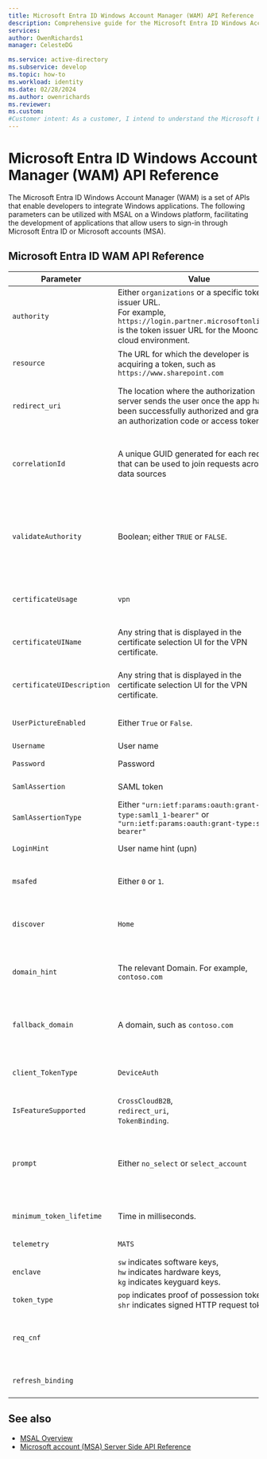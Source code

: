 ```yaml
---
title: Microsoft Entra ID Windows Account Manager (WAM) API Reference
description: Comprehensive guide for the Microsoft Entra ID Windows Account Manager (WAM) API, detailing its usage, parameters, and integration in Windows applications.
services: 
author: OwenRichards1
manager: CelesteDG

ms.service: active-directory
ms.subservice: develop 
ms.topic: how-to
ms.workload: identity
ms.date: 02/28/2024
ms.author: owenrichards
ms.reviewer: 
ms.custom: 
#Customer intent: As a customer, I intend to understand the Microsoft Entra ID Windows Account Manager (WAM) API, its parameters, and how to use them in the development of Windows applications that integrate with Microsoft Entra ID or Microsoft accounts.
---
```


# Microsoft Entra ID Windows Account Manager (WAM) API Reference

The Microsoft Entra ID Windows Account Manager (WAM) is a set of APIs that enable developers to integrate Windows applications. The following parameters can be utilized with MSAL on a Windows platform, facilitating the development of applications that allow users to sign-in through Microsoft Entra ID or Microsoft accounts (MSA).

## Microsoft Entra ID WAM API Reference

| Parameter | Value | Notes |
| --------- | ----- | ----- |
| `authority` | Either `organizations` or a specific token issuer URL. <br/> For example, `https://login.partner.microsoftonline.cn` is the token issuer URL for the Mooncake cloud environment. | The `authority` parameter specifies the identity provider and the cloud environment for your API. |
| `resource` | The URL for which the developer is acquiring a token, such as `https://www.sharepoint.com` | The `resource` parameter specifies the target URL for which the authentication token is being obtained. |
| `redirect_uri` | The location where the authorization server sends the user once the app has been successfully authorized and granted an authorization code or access token. | **Note**: This parameter is not supported for Universal Windows Platform (UWP) applications. The caller must have Medium Integrity Level permissions. See [Redirect URI (reply URL) restrictions and limitations](reply-url.md)  |
| `correlationId` | A unique GUID generated for each request that can be used to join requests across data sources | **Note**: The `correlationId` is a legacy parameter. It has been replaced with a property in the WAM API itself. See [WebTokenRequest.CorrelationId Property (Windows.Security.Authentication.Web.Core)](/uwp/api/windows.security.authentication.web.core.webtokenrequest.correlationid) - Windows UWP applications |
| `validateAuthority` | Boolean; either `TRUE` or `FALSE`. | The Microsoft Entra ID plugin performs authority validation by default. If an application needs to disable this validation, it should send a value of `FALSE` for `validateAuthority`. This can be useful in on-premises scenarios. See [MsalAuthenticationOptions.ValidateAuthority Property](/dotnet/api/microsoft.authentication.webassembly.msal.msalauthenticationoptions.validateauthority)  |
| `certificateUsage` | `vpn` | This parameter is used to request a certificate token type. The only allowed value is `vpn`. Currently, this is only applicable for VPN scenarios. |
| `certificateUIName` | Any string that is displayed in the certificate selection UI for the VPN certificate. | The `certificateUIName` parameter specifies the string that is shown in the certificate selection user interface when choosing a VPN certificate. |
| `certificateUIDescription` | Any string that is displayed in the certificate selection UI for the VPN certificate. | The `certificateUIDescription` parameter specifies the string that is shown in the certificate selection user interface as a description when choosing a VPN certificate. |
| `UserPictureEnabled` | Either `True` or `False`. | Indicates whether the application wants to receive the user’s picture as part of the token response. |
| `Username` | User name | Represents the Microsoft Entra ID user name |
| `Password` | Password | Represents the Password for the Microsoft Entra ID user |
| `SamlAssertion` | SAML token | SAML token sent as authentication artifact from a third-party IDP to Microsoft Entra ID |
| `SamlAssertionType` | Either `"urn:ietf:params:oauth:grant-type:saml1_1-bearer"` or `"urn:ietf:params:oauth:grant-type:saml2-bearer"` | Specifies the type of SAML token used for authentication. |
| `LoginHint` | User name hint (upn) | Provides a hint for the user name during the sign-in process. |
| `msafed` | Either `0` or `1`. | Determines whether to allow users with Microsoft accounts to sign in as federated identities within an Entra tenant. A value of `1` enables federation, while `0` disables it. |
| `discover` | `Home` | The `discover` parameter indicates that the token request is executed in the context of the user’s home cloud, not the cloud to which the device is joined. |
| `domain_hint` | The relevant Domain. For example, `contoso.com` | Microsoft Entra ID uses the hint to locate the domain in directory  <br/> **Note**: domain hint is being given priority over fallback domain in case both are passed as parameters by ADAL |
| `fallback_domain` | A domain, such as `contoso.com` | The `fallback_domain` parameter is a hint that Microsoft Entra ID uses to locate the domain in the directory. It’s primarily used for nonroutable user domains that are part of the user’s UPN. |
| `client_TokenType` | `DeviceAuth` | The `client_TokenType` parameter is used exclusively for requesting device-only tokens. The caller needs to have Medium integrity level permissions. |
| `IsFeatureSupported` | `CrossCloudB2B`, <br/> `redirect_uri`, <br/> `TokenBinding`. | Used to check if a feature is supported in the current flow. |
| `prompt` | Either `no_select` or `select_account` | The prompt parameter controls the behavior of the prompt window. `no_select` means no prompt behavior control is appended to the prompt window. `select_account` displays the account picker. The parameter is passed to the login service to control account selection behavior. |
| `minimum_token_lifetime` | Time in milliseconds. | This is the time before which a fresh token needs to be requested and cache token needs to be discarded |
| `telemetry` | `MATS` | Returns additional telemetry about the request |
| `enclave` | `sw` indicates software keys, <br/> `hw` indicates hardware keys, <br/> `kg` indicates keyguard keys. <br/> | The `enclave` parameter specifies the type of keys to be used. |
| `token_type` | `pop` indicates proof of possession tokens <br/> `shr` indicates signed HTTP request tokens | The `token_type` parameter specifies the type of tokens to be used. |
| `req_cnf` |       | The `req_cnf` parameter is used when the `token_type` is `pop`. This field contains information about the key that the client would like to bind to the access token for proof-of-possession. |
| `refresh_binding` |       | The `refresh_binding` parameter is part of an upcoming token binding feature yet to be released. |

## See also

- [MSAL Overview](msal-overview.md)
- [Microsoft account (MSA) Server Side API Reference](reference-msa-server-side-api.md)